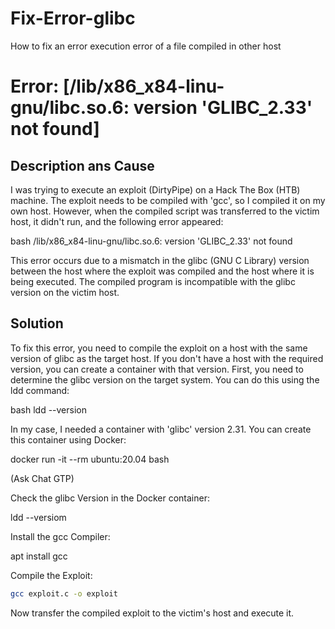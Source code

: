 # Fix-Error-glibc
How to fix an error execution error of a file compiled in other host

# Error: [/lib/x86_x84-linu-gnu/libc.so.6: version 'GLIBC_2.33' not found]

## Description ans Cause

I was trying to execute an exploit (DirtyPipe) on a Hack The Box (HTB) machine. The exploit needs to be compiled with 'gcc', so I compiled it on my own host. However, when the compiled script was transferred to the victim host, it didn't run, and the following error appeared:

bash
/lib/x86_x84-linu-gnu/libc.so.6: version 'GLIBC_2.33' not found

This error occurs due to a mismatch in the glibc (GNU C Library) version between the host where the exploit was compiled and the host where it is being executed. The compiled program is incompatible with the glibc version on the victim host.


## Solution

To fix this error, you need to compile the exploit on a host with the same version of glibc as the target host. If you don't have a host with the required version, you can create a container with that version. First, you need to determine the glibc version on the target system. You can do this using the ldd command:

bash
ldd --version

In my case, I needed a container with 'glibc' version 2.31. You can create this container using Docker:

docker run -it --rm ubuntu:20.04 bash

(Ask Chat GTP)

Check the glibc Version in the Docker container:

ldd --versiom

Install the gcc Compiler:

apt install gcc

Compile the Exploit:

```bash
gcc exploit.c -o exploit

```

Now transfer the compiled exploit to the victim's host and execute it.
